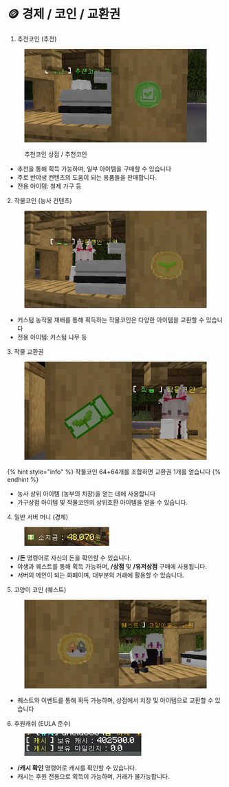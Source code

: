 # 🪙 경제 / 코인 / 교환권

1. 추천코인 (추천)

<figure><img src="../../.gitbook/assets/image (8) (3) (1).png" alt=""><figcaption><p>추천코인 상점 / 추천코인</p></figcaption></figure>

* 추천을 통해 획득 가능하며, 일부 아이템을 구매할 수 있습니다
* 주로 반야생 컨텐츠의 도움이 되는 용품들을 판매합니다.&#x20;
* 전용 아이템: 철제 가구 등



2\. 작물코인 (농사 컨텐츠)&#x20;

<figure><img src="../../.gitbook/assets/image (18).png" alt=""><figcaption></figcaption></figure>

* 커스텀 농작물 재배를 통해 획득하는 작물코인은 다양한 아이템을 교환할 수 있습니다
* 전용 아이템: 커스텀 나무 등



3\. 작물 교환권&#x20;

<figure><img src="../../.gitbook/assets/image (17).png" alt=""><figcaption></figcaption></figure>

{% hint style="info" %}
작물코인 64+64개를 조합하면 교환권 1개를 얻습니다&#x20;
{% endhint %}

* 농사 상위 아이템 (농부의 치장)을 얻는 데에 사용합니다
* 가구상점 아이템 및 작물코인의 상위호환 아이템을 얻을 수 있습니다.



4\. 일반 서버 머니 (경제)

<figure><img src="../../.gitbook/assets/image (9) (2).png" alt=""><figcaption></figcaption></figure>

* **/돈** 명령어로 자신의 돈을 확인할 수 있습니다.
* 야생과 퀘스트를 통해 획득 가능하며,  **/상점** 및 **/유저상점** 구매에 사용됩니다.
* 서버의 메인이 되는 화폐이며, 대부분의 거래에 활용할 수 있습니다.&#x20;



5\. 고양이 코인 (퀘스트)

<figure><img src="../../.gitbook/assets/image (3) (3).png" alt=""><figcaption></figcaption></figure>

* 퀘스트와 이벤트를 통해 획득 가능하며, 상점에서 치장 및 아이템으로 교환할 수 있습니다&#x20;



6\. 후원캐쉬 (EULA 준수)

<figure><img src="../../.gitbook/assets/image (13) (1).png" alt=""><figcaption></figcaption></figure>

* **/캐시 확인** 명령어로 캐시를 확인할 수 있습니다.
* 캐시는 후원 전용으로 획득이 가능하며, 거래가 불가능합니다.

&#x20;
